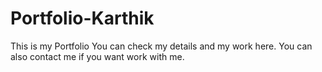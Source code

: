 # Portfolio-Karthik
This is my Portfolio You can check my details and my work here. You can also contact me if you want work with me.

